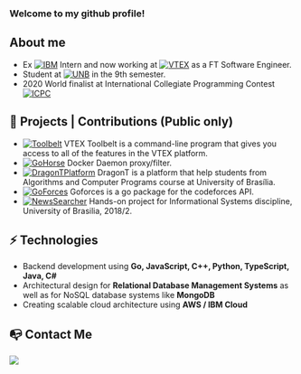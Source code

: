 ### Welcome to my github profile!

## About me

- Ex [![IBM](https://img.shields.io/badge/-IBM-02579A)](https://www.ibm.com/br-pt) Intern and now working at [![VTEX](https://img.shields.io/badge/-VTEX-ff69b4)](https://vtex.com/br-pt/) as a FT Software Engineer.
- Student at [![UNB](https://img.shields.io/badge/UNB-Computer%20Science-%23008940)](https://www.unb.br/) in the 9th semester.
- 2020 World finalist at International Collegiate Programming Contest [![ICPC](https://img.shields.io/badge/-ICPC-orange)](http://maratona.ime.usp.br/hist/2019/index.html)

## 🚧 Projects | Contributions (Public only)

- [![Toolbelt](https://img.shields.io/badge/-Toolbelt-%23008940)](https://github.com/vtex/toolbelt) VTEX Toolbelt is a command-line program that gives you access to all of the features in the VTEX platform.
- [![GoHorse](https://img.shields.io/badge/-Go%20Horse-133E79)](https://github.com/labbsr0x/go-horse) Docker Daemon proxy/filter.
- [![DragonTPlatform](https://img.shields.io/badge/-DragonT%20Platform-FF4B4C)](https://github.com/apc-unb/apc-api) DragonT is a platform that help students from Algorithms and Computer Programs course at University of Brasília.
- [![GoForces](https://img.shields.io/badge/-Goforces-74CDDD)](https://github.com/togatoga/goforces) Goforces is a go package for the codeforces API.
- [![NewsSearcher](https://img.shields.io/badge/-News%20Searcher-red)](https://github.com/Gguidini/news-searcher) Hands-on project for Informational Systems discipline, University of Brasilia, 2018/2.

## ⚡ Technologies
- Backend development using **Go, JavaScript, C++, Python, TypeScript, Java, C#**
- Architectural design for **Relational Database Management Systems** as well as for NoSQL database systems like **MongoDB**
- Creating scalable cloud architecture using **AWS / IBM Cloud**

## :mailbox_with_no_mail: Contact Me


[![](https://i.imgur.com/VzCPOmf.png)](https://www.linkedin.com/in/verasthiago/)
